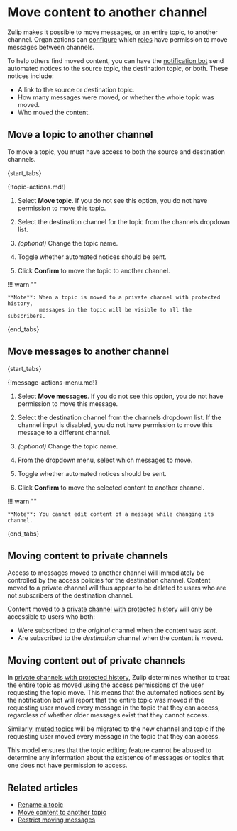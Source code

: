 # Move content to another channel

Zulip makes it possible to move messages, or an entire topic, to another channel.
Organizations can [configure][configure-moving-permissions] which
[roles](/help/roles-and-permissions) have permission to move messages between
channels.

[configure-moving-permissions]: /help/restrict-moving-messages#configure-who-can-move-messages-to-another-stream

To help others find moved content, you can have the [notification
bot][notification-bot] send automated notices to the source topic, the
destination topic, or both. These notices include:

* A link to the source or destination topic.
* How many messages were moved, or whether the whole topic was moved.
* Who moved the content.

## Move a topic to another channel

To move a topic, you must have access to both the source and
destination channels.

{start_tabs}

{!topic-actions.md!}

1. Select **Move topic**. If you do not see this option, you do not have permission
   to move this topic.

1. Select the destination channel for the topic from the channels dropdown list.

1. _(optional)_ Change the topic name.

1. Toggle whether automated notices should be sent.

1. Click **Confirm** to move the topic to another channel.


!!! warn ""

    **Note**: When a topic is moved to a private channel with protected history,
              messages in the topic will be visible to all the subscribers.


{end_tabs}

## Move messages to another channel

{start_tabs}

{!message-actions-menu.md!}

1. Select **Move messages**. If you do not see this option, you do not have permission
   to move this message.

1. Select the destination channel from the channels dropdown list. If
   the channel input is disabled, you do not have permission to move
   this message to a different channel.

1. _(optional)_ Change the topic name.

1. From the dropdown menu, select which messages to move.

1. Toggle whether automated notices should be sent.

1. Click **Confirm** to move the selected content to another channel.


!!! warn ""

    **Note**: You cannot edit content of a message while changing its channel.

{end_tabs}

## Moving content to private channels

Access to messages moved to another channel will immediately be controlled by the
access policies for the destination channel. Content moved to a private channel will
thus appear to be deleted to users who are not subscribers of the destination channel.

Content moved to a [private channel with protected history](/help/stream-permissions)
will only be accessible to users who both:

* Were subscribed to the *original* channel when the content was *sent*.
* Are subscribed to the *destination* channel when the content is *moved*.

## Moving content out of private channels

In [private channels with protected history](/help/stream-permissions),
Zulip determines whether to treat the entire topic as moved using the
access permissions of the user requesting the topic move. This means
that the automated notices sent by the notification bot will report
that the entire topic was moved if the requesting user moved every
message in the topic that they can access, regardless of whether older
messages exist that they cannot access.

Similarly, [muted topics](/help/mute-a-topic) will be migrated to the
new channel and topic if the requesting user moved every message in the
topic that they can access.

This model ensures that the topic editing feature cannot be abused to
determine any information about the existence of messages or topics
that one does not have permission to access.

## Related articles

* [Rename a topic](/help/rename-a-topic)
* [Move content to another topic](/help/move-content-to-another-topic)
* [Restrict moving messages](/help/restrict-moving-messages)

[notification-bot]: /help/configure-automated-notices
